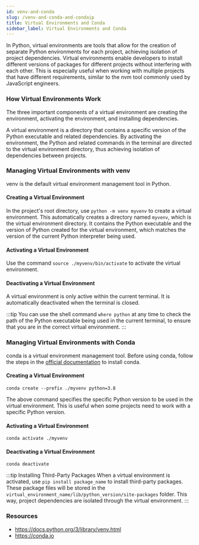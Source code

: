 ```yaml
---
id: venv-and-conda
slug: /venv-and-conda-and-condaip
title: Virtual Environments and Conda
sidebar_label: Virtual Environments and Conda
---
```


In Python, virtual environments are tools that allow for the creation of separate Python environments for each project, achieving isolation of project dependencies. Virtual environments enable developers to install different versions of packages for different projects without interfering with each other. This is especially useful when working with multiple projects that have different requirements, similar to the nvm tool commonly used by JavaScript engineers.

### How Virtual Environments Work
The three important components of a virtual environment are creating the environment, activating the environment, and installing dependencies.

A virtual environment is a directory that contains a specific version of the Python executable and related dependencies. By activating the environment, the Python and related commands in the terminal are directed to the virtual environment directory, thus achieving isolation of dependencies between projects.

### Managing Virtual Environments with venv
venv is the default virtual environment management tool in Python.

#### Creating a Virtual Environment
In the project's root directory, use `python -m venv myvenv` to create a virtual environment. This automatically creates a directory named `myvenv`, which is the virtual environment directory. It contains the Python executable and the version of Python created for the virtual environment, which matches the version of the current Python interpreter being used.

#### Activating a Virtual Environment
Use the command `source ./myvenv/bin/activate` to activate the virtual environment.

#### Deactivating a Virtual Environment
A virtual environment is only active within the current terminal. It is automatically deactivated when the terminal is closed.

:::tip
You can use the shell command `where python` at any time to check the path of the Python executable being used in the current terminal, to ensure that you are in the correct virtual environment.
:::

### Managing Virtual Environments with Conda
conda is a virtual environment management tool. Before using conda, follow the steps in the [official documentation](https://conda.io/projects/conda/en/latest/user-guide/install/index.html) to install conda.

#### Creating a Virtual Environment
```shell
conda create --prefix ./myvenv python=3.8
```
The above command specifies the specific Python version to be used in the virtual environment. This is useful when some projects need to work with a specific Python version.

#### Activating a Virtual Environment
```shell
conda activate ./myvenv 
```

#### Deactivating a Virtual Environment
```shell
conda deactivate
```

:::tip Installing Third-Party Packages
When a virtual environment is activated, use `pip install package_name` to install third-party packages. These package files will be stored in the `virtual_environment_name/lib/python_version/site-packages` folder. This way, project dependencies are isolated through the virtual environment.
:::

### Resources
- https://docs.python.org/3/library/venv.html
- https://conda.io

